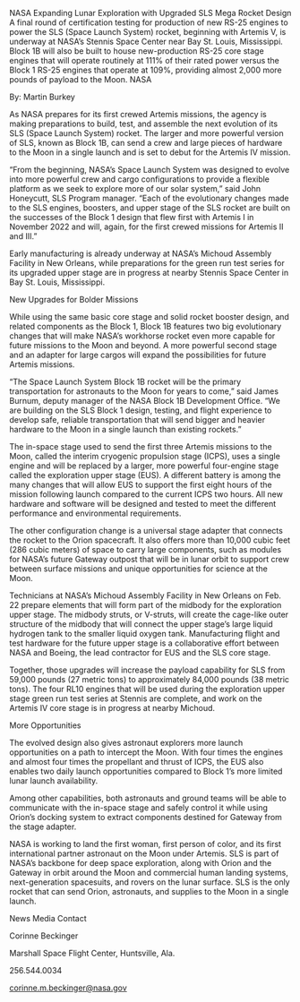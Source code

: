 NASA Expanding Lunar Exploration with Upgraded SLS Mega Rocket Design 
 A final round of certification testing for production of new RS-25 engines to power the SLS (Space Launch System) rocket, beginning with Artemis V, is underway at NASA’s Stennis Space Center near Bay St. Louis, Mississippi. Block 1B will also be built to house new-production RS-25 core stage engines that will operate routinely at 111% of their rated power versus the Block 1 RS-25 engines that operate at 109%, providing almost 2,000 more pounds of payload to the Moon. NASA

By: Martin Burkey

As NASA prepares for its first crewed Artemis missions, the agency is making preparations to build, test, and assemble the next evolution of its SLS (Space Launch System) rocket. The larger and more powerful version of SLS, known as Block 1B, can send a crew and large pieces of hardware to the Moon in a single launch and is set to debut for the Artemis IV mission.

“From the beginning, NASA’s Space Launch System was designed to evolve into more powerful crew and cargo configurations to provide a flexible platform as we seek to explore more of our solar system,” said John Honeycutt, SLS Program manager. “Each of the evolutionary changes made to the SLS engines, boosters, and upper stage of the SLS rocket are built on the successes of the Block 1 design that flew first with Artemis I in November 2022 and will, again, for the first crewed missions for Artemis II and III.”

Early manufacturing is already underway at NASA’s Michoud Assembly Facility in New Orleans, while preparations for the green run test series for its upgraded upper stage are in progress at nearby Stennis Space Center in Bay St. Louis, Mississippi.

New Upgrades for Bolder Missions

While using the same basic core stage and solid rocket booster design, and related components as the Block 1, Block 1B features two big evolutionary changes that will make NASA’s workhorse rocket even more capable for future missions to the Moon and beyond. A more powerful second stage and an adapter for large cargos will expand the possibilities for future Artemis missions.

“The Space Launch System Block 1B rocket will be the primary transportation for astronauts to the Moon for years to come,” said James Burnum, deputy manager of the NASA Block 1B Development Office. “We are building on the SLS Block 1 design, testing, and flight experience to develop safe, reliable transportation that will send bigger and heavier hardware to the Moon in a single launch than existing rockets.”

The in-space stage used to send the first three Artemis missions to the Moon, called the interim cryogenic propulsion stage (ICPS), uses a single engine and will be replaced by a larger, more powerful four-engine stage called the exploration upper stage (EUS). A different battery is among the many changes that will allow EUS to support the first eight hours of the mission following launch compared to the current ICPS two hours. All new hardware and software will be designed and tested to meet the different performance and environmental requirements.

The other configuration change is a universal stage adapter that connects the rocket to the Orion spacecraft. It also offers more than 10,000 cubic feet (286 cubic meters) of space to carry large components, such as modules for NASA’s future Gateway outpost that will be in lunar orbit to support crew between surface missions and unique opportunities for science at the Moon.

Technicians at NASA’s Michoud Assembly Facility in New Orleans on Feb. 22 prepare elements that will form part of the midbody for the exploration upper stage. The midbody struts, or V-struts, will create the cage-like outer structure of the midbody that will connect the upper stage’s large liquid hydrogen tank to the smaller liquid oxygen tank. Manufacturing flight and test hardware for the future upper stage is a collaborative effort between NASA and Boeing, the lead contractor for EUS and the SLS core stage.

Together, those upgrades will increase the payload capability for SLS from 59,000 pounds (27 metric tons) to approximately 84,000 pounds (38 metric tons). The four RL10 engines that will be used during the exploration upper stage green run test series at Stennis are complete, and work on the Artemis IV core stage is in progress at nearby Michoud.

More Opportunities

The evolved design also gives astronaut explorers more launch opportunities on a path to intercept the Moon. With four times the engines and almost four times the propellant and thrust of ICPS, the EUS also enables two daily launch opportunities compared to Block 1’s more limited lunar launch availability.

Among other capabilities, both astronauts and ground teams will be able to communicate with the in-space stage and safely control it while using Orion’s docking system to extract components destined for Gateway from the stage adapter.

NASA is working to land the first woman, first person of color, and its first international partner astronaut on the Moon under Artemis. SLS is part of NASA’s backbone for deep space exploration, along with Orion and the Gateway in orbit around the Moon and commercial human landing systems, next-generation spacesuits, and rovers on the lunar surface. SLS is the only rocket that can send Orion, astronauts, and supplies to the Moon in a single launch.

News Media Contact

Corinne Beckinger

Marshall Space Flight Center, Huntsville, Ala.

256.544.0034

corinne.m.beckinger@nasa.gov